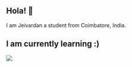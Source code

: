 ## Hola! 👋 

I am Jeivardan a student from Coimbatore, India.

## I am currently learning :) 

<div>
  <a href='https://www.rust-lang.org/' target='_blank' rel='noopener' rel='noreferrer'>
    <img src='https://img.shields.io/static/v1?label=&message=Rust&logoColor=white&style=for-the-badge&logo=rust&color=000000' />
  </a>
</div>
